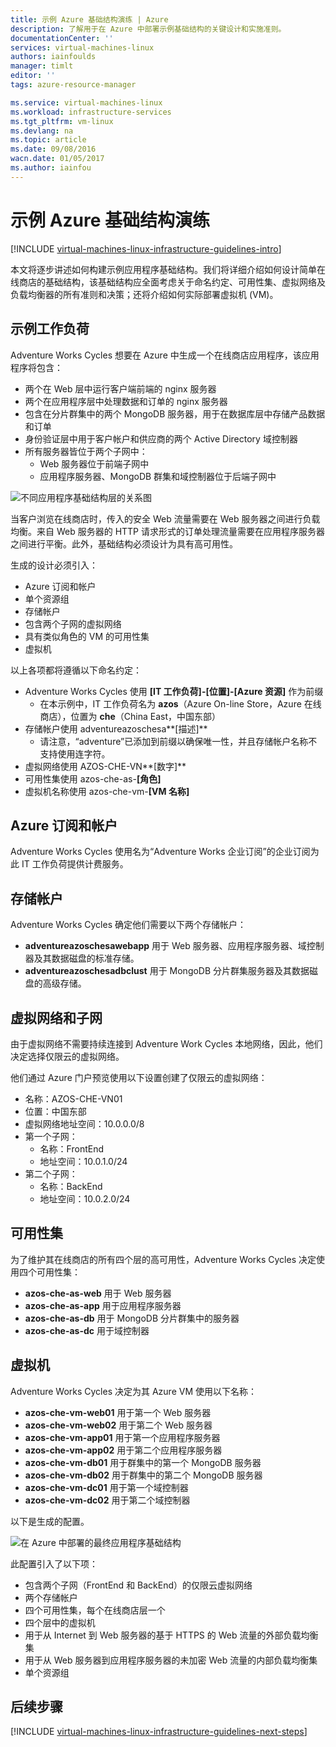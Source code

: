 ```yaml
---
title: 示例 Azure 基础结构演练 | Azure
description: 了解用于在 Azure 中部署示例基础结构的关键设计和实施准则。
documentationCenter: ''
services: virtual-machines-linux
authors: iainfoulds
manager: timlt
editor: ''
tags: azure-resource-manager

ms.service: virtual-machines-linux
ms.workload: infrastructure-services
ms.tgt_pltfrm: vm-linux
ms.devlang: na
ms.topic: article
ms.date: 09/08/2016
wacn.date: 01/05/2017
ms.author: iainfou
---
```


# 示例 Azure 基础结构演练

[!INCLUDE [virtual-machines-linux-infrastructure-guidelines-intro](../../includes/virtual-machines-linux-infrastructure-guidelines-intro.md)]

本文将逐步讲述如何构建示例应用程序基础结构。我们将详细介绍如何设计简单在线商店的基础结构，该基础结构应全面考虑关于命名约定、可用性集、虚拟网络及负载均衡器的所有准则和决策；还将介绍如何实际部署虚拟机 (VM)。

## 示例工作负荷

Adventure Works Cycles 想要在 Azure 中生成一个在线商店应用程序，该应用程序将包含：

- 两个在 Web 层中运行客户端前端的 nginx 服务器
- 两个在应用程序层中处理数据和订单的 nginx 服务器
- 包含在分片群集中的两个 MongoDB 服务器，用于在数据库层中存储产品数据和订单
- 身份验证层中用于客户帐户和供应商的两个 Active Directory 域控制器
- 所有服务器皆位于两个子网中：
    - Web 服务器位于前端子网中
    - 应用程序服务器、MongoDB 群集和域控制器位于后端子网中

![不同应用程序基础结构层的关系图](./media/virtual-machines-common-infrastructure-service-guidelines/example-tiers.png)

当客户浏览在线商店时，传入的安全 Web 流量需要在 Web 服务器之间进行负载均衡。来自 Web 服务器的 HTTP 请求形式的订单处理流量需要在应用程序服务器之间进行平衡。此外，基础结构必须设计为具有高可用性。

生成的设计必须引入：

- Azure 订阅和帐户
- 单个资源组
- 存储帐户
- 包含两个子网的虚拟网络
- 具有类似角色的 VM 的可用性集
- 虚拟机

以上各项都将遵循以下命名约定：

- Adventure Works Cycles 使用 **[IT 工作负荷]-[位置]-[Azure 资源]** 作为前缀
    - 在本示例中，IT 工作负荷名为 **azos**（Azure On-line Store，Azure 在线商店），位置为 **che**（China East，中国东部）
- 存储帐户使用 adventureazoschesa**[描述]**
    - 请注意，“adventure”已添加到前缀以确保唯一性，并且存储帐户名称不支持使用连字符。
- 虚拟网络使用 AZOS-CHE-VN**[数字]**
- 可用性集使用 azos-che-as-**[角色]**
- 虚拟机名称使用 azos-che-vm-**[VM 名称]**

## Azure 订阅和帐户

Adventure Works Cycles 使用名为“Adventure Works 企业订阅”的企业订阅为此 IT 工作负荷提供计费服务。

## 存储帐户

Adventure Works Cycles 确定他们需要以下两个存储帐户：

- **adventureazoschesawebapp** 用于 Web 服务器、应用程序服务器、域控制器及其数据磁盘的标准存储。
- **adventureazoschesadbclust** 用于 MongoDB 分片群集服务器及其数据磁盘的高级存储。

## 虚拟网络和子网

由于虚拟网络不需要持续连接到 Adventure Work Cycles 本地网络，因此，他们决定选择仅限云的虚拟网络。

他们通过 Azure 门户预览使用以下设置创建了仅限云的虚拟网络：

- 名称：AZOS-CHE-VN01
- 位置：中国东部
- 虚拟网络地址空间：10.0.0.0/8
- 第一个子网：
    - 名称：FrontEnd
    - 地址空间：10.0.1.0/24
- 第二个子网：
    - 名称：BackEnd
    - 地址空间：10.0.2.0/24

## 可用性集

为了维护其在线商店的所有四个层的高可用性，Adventure Works Cycles 决定使用四个可用性集：

- **azos-che-as-web** 用于 Web 服务器
- **azos-che-as-app** 用于应用程序服务器
- **azos-che-as-db** 用于 MongoDB 分片群集中的服务器
- **azos-che-as-dc** 用于域控制器

## 虚拟机

Adventure Works Cycles 决定为其 Azure VM 使用以下名称：

- **azos-che-vm-web01** 用于第一个 Web 服务器
- **azos-che-vm-web02** 用于第二个 Web 服务器
- **azos-che-vm-app01** 用于第一个应用程序服务器
- **azos-che-vm-app02** 用于第二个应用程序服务器
- **azos-che-vm-db01** 用于群集中的第一个 MongoDB 服务器
- **azos-che-vm-db02** 用于群集中的第二个 MongoDB 服务器
- **azos-che-vm-dc01** 用于第一个域控制器
- **azos-che-vm-dc02** 用于第二个域控制器

以下是生成的配置。

![在 Azure 中部署的最终应用程序基础结构](./media/virtual-machines-common-infrastructure-service-guidelines/example-config.png)

此配置引入了以下项：

- 包含两个子网（FrontEnd 和 BackEnd）的仅限云虚拟网络
- 两个存储帐户
- 四个可用性集，每个在线商店层一个
- 四个层中的虚拟机
- 用于从 Internet 到 Web 服务器的基于 HTTPS 的 Web 流量的外部负载均衡集
- 用于从 Web 服务器到应用程序服务器的未加密 Web 流量的内部负载均衡集
- 单个资源组

## <a name="next-steps"></a> 后续步骤

[!INCLUDE [virtual-machines-linux-infrastructure-guidelines-next-steps](../../includes/virtual-machines-linux-infrastructure-guidelines-next-steps.md)]

<!---HONumber=Mooncake_Quality_Review_1215_2016-->